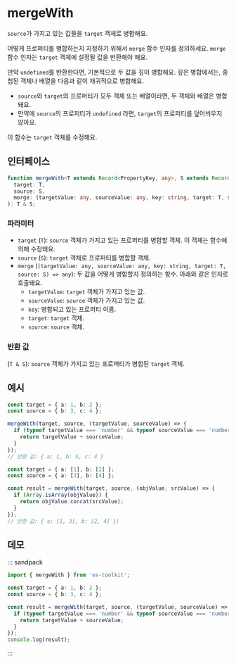 # mergeWith

`source`가 가지고 있는 값들을 `target` 객체로 병합해요.

어떻게 프로퍼티를 병합하는지 지정하기 위해서 `merge` 함수 인자를 정의하세요. `merge` 함수 인자는 `target` 객체에 설정될 값을 반환해야 해요.

만약 `undefined`를 반환한다면, 기본적으로 두 값을 깊이 병합해요. 깊은 병합에서는, 중첩된 객체나 배열을 다음과 같이 재귀적으로 병합해요.

- `source`와 `target`의 프로퍼티가 모두 객체 또는 배열이라면, 두 객체와 배열은 병합돼요.
- 만약에 `source`의 프로퍼티가 `undefined` 라면, `target`의 프로퍼티를 덮어씌우지 않아요.

이 함수는 `target` 객체를 수정해요.

## 인터페이스

```typescript
function mergeWith<T extends Record<PropertyKey, any>, S extends Record<PropertyKey, any>>(
  target: T,
  source: S,
  merge: (targetValue: any, sourceValue: any, key: string, target: T, source: S) => any
): T & S;
```

### 파라미터

- `target` (`T`): `source` 객체가 가지고 있는 프로퍼티를 병합할 객체. 이 객체는 함수에 의해 수정돼요.
- `source` (`S`): `target` 객체로 프로퍼티를 병합할 객체.
- `merge` (`(targetValue: any, sourceValue: any, key: string, target: T, source: S) => any`): 두 값을 어떻게 병합할지 정의하는 함수. 아래와 같은 인자로 호출돼요.
  - `targetValue`: `target` 객체가 가지고 있는 값.
  - `sourceValue`: `source` 객체가 가지고 있는 값.
  - `key`: 병합되고 있는 프로퍼티 이름.
  - `target`: `target` 객체.
  - `source`: `source` 객체.

### 반환 값

(`T & S`): `source` 객체가 가지고 있는 프로퍼티가 병합된 `target` 객체.

## 예시

```typescript
const target = { a: 1, b: 2 };
const source = { b: 3, c: 4 };

mergeWith(target, source, (targetValue, sourceValue) => {
  if (typeof targetValue === 'number' && typeof sourceValue === 'number') {
    return targetValue + sourceValue;
  }
});
// 반환 값: { a: 1, b: 5, c: 4 }

const target = { a: [1], b: [2] };
const source = { a: [3], b: [4] };

const result = mergeWith(target, source, (objValue, srcValue) => {
  if (Array.isArray(objValue)) {
    return objValue.concat(srcValue);
  }
});
// 반환 값: { a: [1, 3], b: [2, 4] })
```

## 데모

::: sandpack

```ts index.ts
import { mergeWith } from 'es-toolkit';

const target = { a: 1, b: 2 };
const source = { b: 3, c: 4 };

const result = mergeWith(target, source, (targetValue, sourceValue) => {
  if (typeof targetValue === 'number' && typeof sourceValue === 'number') {
    return targetValue + sourceValue;
  }
});
console.log(result);
```

:::

